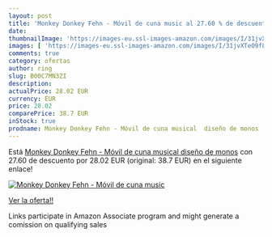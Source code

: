 ```yaml
---
layout: post
title: 'Monkey Donkey Fehn - Móvil de cuna music al 27.60 % de descuento'
date: 
thumbnailImage: 'https://images-eu.ssl-images-amazon.com/images/I/31jvXTeO9fL._SL200_.jpg'
images: [ 'https://images-eu.ssl-images-amazon.com/images/I/31jvXTeO9fL._SL200_.jpg' ]
comments: true
category: ofertas
author: ring
slug: B00C7MN3ZI
description:
actualPrice: 28.02 EUR
currency: EUR
price: 28.02
comparePrice: 38.7 EUR
inStock: true
prodname: Monkey Donkey Fehn - Móvil de cuna musical  diseño de monos
---
```


Está [Monkey Donkey Fehn - Móvil de cuna musical  diseño de monos](https://www.amazon.es/dp/B00C7MN3ZI/?tag=tolees-21) con 27.60 de descuento por 28.02 EUR (original: 38.7 EUR) en el siguiente enlace!

[![Monkey Donkey Fehn - Móvil de cuna music](https://images-eu.ssl-images-amazon.com/images/I/31jvXTeO9fL._SL200_.jpg)](https://www.amazon.es/dp/B00C7MN3ZI/?tag=tolees-21)

[Ver la oferta!!](https://www.amazon.es/dp/B00C7MN3ZI/?tag=tolees-21)

Links participate in Amazon Associate program and might generate a comission on qualifying sales


